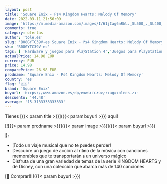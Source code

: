 ```yaml
---
layout: post
title: 'Square Enix - Ps4 Kingdom Hearts: Melody Of Memory'
date: 2022-03-11 21:56:09
image: 'https://m.media-amazon.com/images/I/61jIag6nRWL._SL500_._SL400_.jpg'
comments: true
category: ofertas
author: 'tole.es'
slug: 'B08GYTC39V-es Square Enix - Ps4 Kingdom Hearts: Melody Of Memory'
sku: 'B08GYTC39V-es'
tags: [ 'Hardware y juegos para PlayStation 4','Juegos para PlayStation 4','Videojuegos','ps4','square enix', ]
actualPrice: 14.98 EUR
currency: EUR
price: 14.98
comparePrice: 26.98 EUR
prodname: 'Square Enix - Ps4 Kingdom Hearts: Melody Of Memory'
country: 'es'
flag: '🇪🇸'
brand: 'Square Enix'
buyurl: 'https://www.amazon.es/dp/B08GYTC39V/?tag=tolees-21'
descuento: '44.48'
average: '15.3133333333333'
---
```


Tienes [{{< param title >}}]({{< param buyurl >}}) aqui!

[![{{< param prodname >}}]({{< param image >}})]({{< param buyurl >}})

🔎:

- ¡Todo un viaje musical que no te puedes perder!
- Descubre un juego de acción al ritmo de la música con canciones memorables que te transportarán a un universo mágico
- Disfruta de una gran variedad de temas de la serie KINGDOM HEARTS y de Disney, con una colección que abarca más de 140 canciones

[🛒 Comprar!!!]({{< param buyurl >}})
